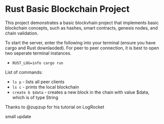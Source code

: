 # Rust Basic Blockchain Project

This project demonstrates a basic blockvhain project that implements basic blockchain concepts, such as hashes, smart contracts, genesis nodes, and chain validation.

To start the server, enter the following into your terminal (ensure you have cargo and Rust downlaoded). For peer to peer connection, it is best to open two seperate terminal instances.

* `RUST_LOG=info cargo run`

List of commands:

* `ls p` - lists all peer clients
* `ls c` - prints the local blockchain
* `create b $data` - creates a new block in the chain with value $data, which is of type String

Thanks to @zupzup for his tutorial on LogRocket

small update
